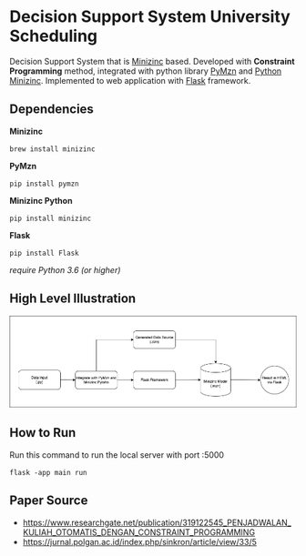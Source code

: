 # Decision Support System University Scheduling
Decision Support System that is [Minizinc](https://www.minizinc.org/) based. Developed with **Constraint Programming** method, integrated with python library [PyMzn](http://paolodragone.com/pymzn/index.html) and [Python Minizinc](https://minizinc-python.readthedocs.io/en/latest/index.html). Implemented to web application with [Flask](https://flask.palletsprojects.com/en/2.2.x/) framework.

## Dependencies
**Minizinc**

    brew install minizinc

**PyMzn**

    pip install pymzn

**Minizinc Python**

    pip install minizinc

**Flask**

    pip install Flask

*require Python 3.6 (or higher)*

## High Level Illustration
![Illustration Diagram](https://raw.githubusercontent.com/eugeneleo06/dss-univ_scheduling/main/Diagram.png)

## How to Run
Run this command to run the local server with port :5000

    flask -app main run

## Paper Source
 - https://www.researchgate.net/publication/319122545_PENJADWALAN_KULIAH_OTOMATIS_DENGAN_CONSTRAINT_PROGRAMMING
 - https://jurnal.polgan.ac.id/index.php/sinkron/article/view/33/5
